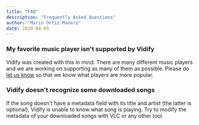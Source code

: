 ```yaml
---
title: "FAQ"
description: "Frequently Asked Questions"
author: "Mario Ortiz Manero"
date: 2020-04-05
---
```


### My favorite music player isn't supported by Vidify
Vidify was created with this in mind. There are many different music players and we are working on supporting as many of them as possible. Please do [let us know](https://github.com/vidify/vidify/issues/new) so that we know what players are more popular.

### Vidify doesn't recognize some downloaded songs
If the song doesn't have a metadata field with its title and artist (the latter is optional), Vidify is unable to know what song is playing. Try to modify the metadata of your downloaded songs with VLC or any other tool.

